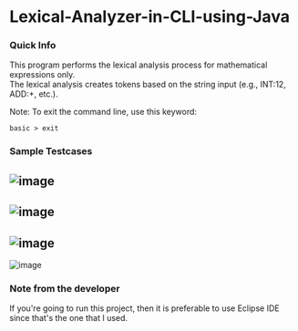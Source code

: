 # Lexical-Analyzer-in-CLI-using-Java
### Quick Info
This program performs the lexical analysis process for mathematical expressions only.  
The lexical analysis creates tokens based on the string input (e.g., INT:12, ADD:+, etc.).  
  
Note: To exit the command line, use this keyword:
```
basic > exit
```
### Sample Testcases
![image](https://user-images.githubusercontent.com/104606066/180653103-fe23b151-950b-4f31-a740-e6986b7e021f.png)
---
![image](https://user-images.githubusercontent.com/104606066/180653191-6692ac11-1e20-4af3-8047-0a1b2389e932.png)
---
![image](https://user-images.githubusercontent.com/104606066/180653224-727cfe25-c171-4d02-a7f2-f2f1e272fe9c.png)
---
![image](https://user-images.githubusercontent.com/104606066/180653281-f8b4ca08-782d-45c9-bbae-7aa3aef3ed13.png)
### Note from the developer
If you're going to run this project, then it is preferable to use Eclipse IDE since that's the one that I used.
